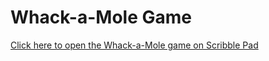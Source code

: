 # Whack-a-Mole Game

[Click here to open the Whack-a-Mole game on Scribble Pad](https://app.scribbler.live/?jsnb=local:3&hide-menu=true&hide-code=true/#url=https://github.com/Adiraj-kashyap/Whack-A-Mole/blob/main/index.html)
